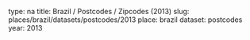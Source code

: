 type: na
title: Brazil / Postcodes / Zipcodes (2013)
slug: places/brazil/datasets/postcodes/2013
place: brazil
dataset: postcodes
year: 2013
